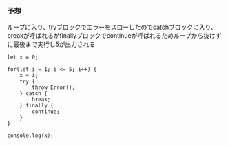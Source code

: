 ### 予想

ループに入り、tryブロックでエラーをスローしたのでcatchブロックに入り、breakが呼ばれるがfinallyブロックでcontinueが呼ばれるためループから抜けずに最後まで実行し5が出力される

```
let x = 0;

for(let i = 1; i <= 5; i++) {
    x = i;
    try {
        throw Error();
    } catch {
        break;
    } finally {
        continue;
    }
}

console.log(x);

```
